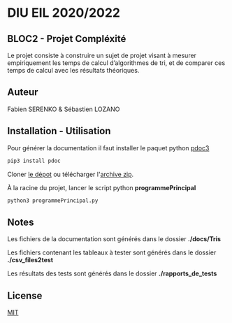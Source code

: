 <!-- 
    Source pour l'écriture d'un REAMDE en mardown : https://www.makeareadme.com/ 
-->
# DIU EIL 2020/2022 
## BLOC2 - Projet Compléxité  
Le projet consiste à construire un sujet de projet visant à mesurer empiriquement les temps de calcul
d’algorithmes de tri, et de comparer ces temps de calcul avec les résultats théoriques.

## Auteur
Fabien SERENKO & Sébastien LOZANO

## Installation - Utilisation
Pour générer la documentation il faut installer le paquet python [pdoc3](https://pdoc3.github.io/pdoc/)

```bash
pip3 install pdoc
```
Cloner [le dépot](https://github.com/slozano54/DIUEIL-TP_tris) ou télécharger l'[archive zip](http://diueil.mathslozano.fr/bloc2/diueil-TP_tris.zip).

À la racine du projet, lancer le script python **programmePrincipal**

```bash
python3 programmePrincipal.py
```

## Notes
Les fichiers de la documentation sont générés dans le dossier **./docs/Tris**

Les fichiers contenant les tableaux à tester sont générés dans le dossier **./csv_files2test**

Les résultats des tests sont générés dans le dossier **./rapports_de_tests**

## License
[MIT](https://choosealicense.com/licenses/mit/)